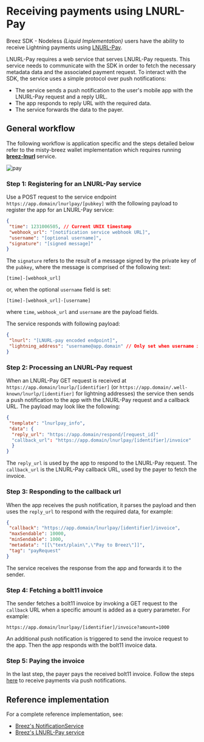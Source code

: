 # Receiving payments using LNURL-Pay

Breez SDK - Nodeless *(Liquid Implementation)* users have the ability to receive Lightning payments using [LNURL-Pay](https://github.com/lnurl/luds/blob/luds/06.md).

LNURL-Pay requires a web service that serves LNURL-Pay requests. This service needs to communicate with the SDK in order to fetch the necessary metadata data and the associated payment request.
To interact with the SDK, the service uses a simple protocol over push notifications:
* The service sends a push notification to the user's mobile app with the LNURL-Pay request and a reply URL.
* The app responds to reply URL with the required data.
* The service forwards the data to the payer.

## General workflow
The following workflow is application specific and the steps detailed below refer to the misty-breez wallet implementation which requires running <b>[breez-lnurl](https://github.com/breez/breez-lnurl) </b>service.

![pay](https://github.com/breez/breez-sdk-docs/assets/5394889/ef0a3111-3604-4789-89c6-23adbd7e5d52)

### Step 1: Registering for an LNURL-Pay service
Use a POST request to the service endpoint ```https://app.domain/lnurlpay/[pubkey]``` with the following payload to register the app for an LNURL-Pay service:

```json
{
 "time": 1231006505, // Current UNIX timestamp
 "webhook_url": "[notification service webhook URL]",
 "username": "[optional username]",
 "signature": "[signed message]"
}
```

The `signature` refers to the result of a message signed by the private key of the `pubkey`, where the message is comprised of the following text: 

```
[time]-[webhook_url]
``` 
or, when the optional `username` field is set:
```
[time]-[webhook_url]-[username]
``` 
where `time`, `webhook_url` and `username` are the payload fields. 

The service responds with following payload: 
```json
{
 "lnurl": "[LNURL-pay encoded endpoint]", 
 "lightning_address": "username@app.domain" // Only set when username is included
}
```

### Step 2: Processing an LNURL-Pay request
When an LNURL-Pay GET request is received at ```https://app.domain/lnurlp/[identifier]``` (or ```https://app.domain/.well-known/lnurlp/[identifier]``` for lightning addresses) the service then sends a push notification to the app with the LNURL-Pay request and a callback URL. The payload may look like the following:

```json
{
 "template": "lnurlpay_info",
 "data": {  
  "reply_url": "https://app.domain/respond/[request_id]"
  "callback_url": "https://app.domain/lnurlpay/[identifier]/invoice"
  }
}
```

The ```reply_url``` is used by the app to respond to the LNURL-Pay request.
The ```callback_url``` is the LNURL-Pay callback URL, used by the payer to fetch the invoice.

### Step 3: Responding to the callback url
When the app receives the push notification, it parses the payload and then uses the ```reply_url``` to respond with the required data, for example:

```json
{
 "callback": "https://app.domain/lnurlpay/[identifier]/invoice",
 "maxSendable": 10000,
 "minSendable": 1000,
 "metadata": "[[\"text/plain\",\"Pay to Breez\"]]",
 "tag": "payRequest"
}
```

The service receives the response from the app and forwards it to the sender.

### Step 4: Fetching a bolt11 invoice

The sender fetches a bolt11 invoice by invoking a GET request to the ```callback``` URL when a specific amount is added as a query parameter. For example: 
```
https://app.domain/lnurlpay/[identifier]/invoice?amount=1000
```
An additional push notification is triggered to send the invoice request to the app. Then the app responds with the bolt11 invoice data.

### Step 5: Paying the invoice
In the last step, the payer pays the received bolt11 invoice. Follow the steps [here](/notifications/getting_started.md) to receive payments via push notifications.

## Reference implementation
For a complete reference implementation, see:
* [Breez's NotificationService](https://github.com/breez/misty-breez/blob/main/ios/NotificationService/NotificationService.swift)
* [Breez's LNURL-Pay service](https://github.com/breez/breez-lnurl)
